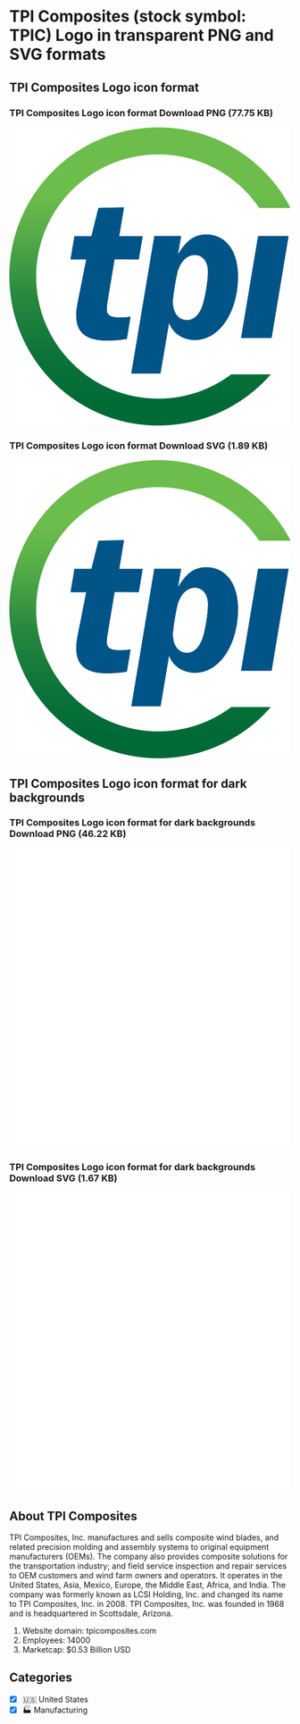 # TPI Composites (stock symbol: TPIC) Logo in transparent PNG and SVG formats

## TPI Composites Logo icon format

### TPI Composites Logo icon format Download PNG (77.75 KB)

![TPI Composites Logo icon format Download PNG (77.75 KB)](/img/orig/TPIC-4002c977.png)

### TPI Composites Logo icon format Download SVG (1.89 KB)

![TPI Composites Logo icon format Download SVG (1.89 KB)](/img/orig/TPIC-df0c4f0c.svg)

## TPI Composites Logo icon format for dark backgrounds

### TPI Composites Logo icon format for dark backgrounds Download PNG (46.22 KB)

![TPI Composites Logo icon format for dark backgrounds Download PNG (46.22 KB)](/img/orig/TPIC.D-913587ef.png)

### TPI Composites Logo icon format for dark backgrounds Download SVG (1.67 KB)

![TPI Composites Logo icon format for dark backgrounds Download SVG (1.67 KB)](/img/orig/TPIC.D-84d96bc7.svg)

## About TPI Composites

TPI Composites, Inc. manufactures and sells composite wind blades, and related precision molding and assembly systems to original equipment manufacturers (OEMs). The company also provides composite solutions for the transportation industry; and field service inspection and repair services to OEM customers and wind farm owners and operators. It operates in the United States, Asia, Mexico, Europe, the Middle East, Africa, and India. The company was formerly known as LCSI Holding, Inc. and changed its name to TPI Composites, Inc. in 2008. TPI Composites, Inc. was founded in 1968 and is headquartered in Scottsdale, Arizona.

1. Website domain: tpicomposites.com
2. Employees: 14000
3. Marketcap: $0.53 Billion USD


## Categories
- [x] 🇺🇸 United States
- [x] 🏭 Manufacturing
